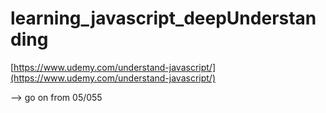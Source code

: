 # learning_javascript_deepUnderstanding

[https://www.udemy.com/understand-javascript/](https://www.udemy.com/understand-javascript/)

--> go on from 05/055